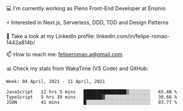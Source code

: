 💻 I'm currently working as Pleno Front-End Developer at Ensinio

⚡ Interested in Next.js, Serverless, DDD, TDD and Design Patterns

👥 Take a look at my LinkedIn profile: linkedin.com/in/felipe-romao-1442a814b/

📫 How to reach me: feliperomao.a@gmail.com

📊 Check my stats from WakaTime (VS Code) and GitHub:

<!--START_SECTION:waka-->
```text
Week: 04 April, 2021 - 11 April, 2021

JavaScript   12 hrs 5 mins   ████████████████▒░░░░░░░░   65.48 % 
TypeScript   5 hrs 39 mins   ███████▓░░░░░░░░░░░░░░░░░   30.66 % 
JSON         41 mins         █░░░░░░░░░░░░░░░░░░░░░░░░   03.77 % 
```
<!--END_SECTION:waka-->
